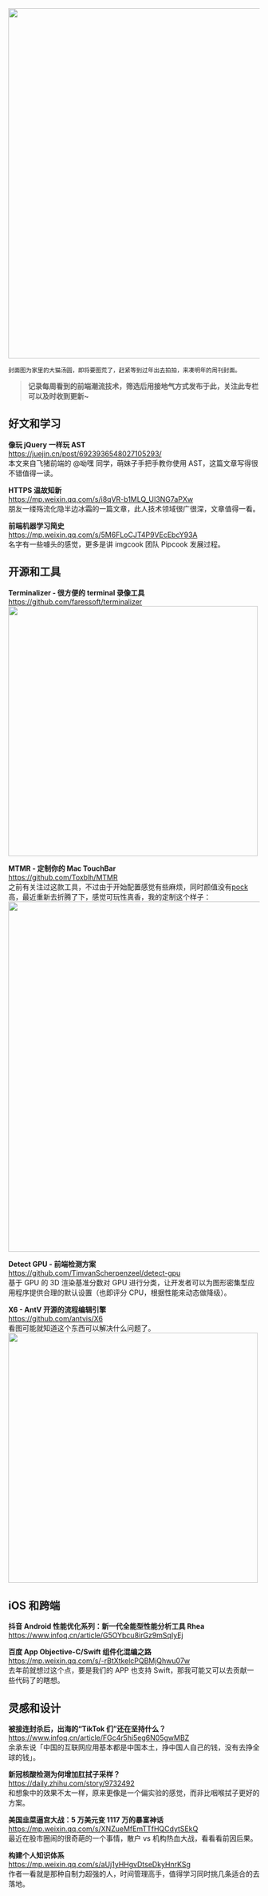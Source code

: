 <img src=https://gw.alipayobjects.com/zos/k/84/kKRZeF.jpeg width=700/>  

<small>封面图为家里的大猫汤圆，即将要图荒了，赶紧等到过年出去拍拍，来凑明年的周刊封面。</small>  

> **记录每周看到的前端潮流技术，筛选后用接地气方式发布于此，关注此专栏可以及时收到更新~**  

## 好文和学习

**像玩 jQuery 一样玩 AST**  
<https://juejin.cn/post/6923936548027105293/>  
本文来自飞猪前端的 @呦嘿 同学，萌妹子手把手教你使用 AST，这篇文章写得很不错值得一读。

**HTTPS 温故知新**  
<https://mp.weixin.qq.com/s/i8qVR-b1MLQ_UI3NG7aPXw>  
朋友一缕殇流化隐半边冰霜的一篇文章，此人技术领域很广很深，文章值得一看。

**前端机器学习简史**  
<https://mp.weixin.qq.com/s/5M6FLoCJT4P9VEcEbcY93A>  
名字有一些噱头的感觉，更多是讲 imgcook 团队 Pipcook 发展过程。

## 开源和工具

**Terminalizer - 很方便的 terminal 录像工具**  
<https://github.com/faressoft/terminalizer>  
<img src=https://gw.alipayobjects.com/zos/k/zv/pP4yXK.gif width=500/>  

**MTMR - 定制你的 Mac TouchBar**  
<https://github.com/Toxblh/MTMR>  
之前有关注过这款工具，不过由于开始配置感觉有些麻烦，同时颜值没有[pock](https://pock.dev/)高，最近重新去折腾了下，感觉可玩性真香，我的定制这个样子：
<img src=https://gw.alipayobjects.com/zos/k/1m/TOM95m.png width=700/>  

**Detect GPU - 前端检测方案**  
<https://github.com/TimvanScherpenzeel/detect-gpu>  
基于 GPU 的 3D 渲染基准分数对 GPU 进行分类，让开发者可以为图形密集型应用程序提供合理的默认设置（也即评分 CPU，根据性能来动态做降级）。

**X6 - AntV 开源的流程编辑引擎**  
<https://github.com/antvis/X6>  
看图可能就知道这个东西可以解决什么问题了。  
<img src=https://gw.alipayobjects.com/zos/k/1q/xVdrpB.png width=500/>  

## iOS 和跨端

**抖音 Android 性能优化系列：新一代全能型性能分析工具 Rhea**  
<https://www.infoq.cn/article/G5OYbcu8irGz9mSqIyEj>  

**百度 App Objective-C/Swift 组件化混编之路**  
<https://mp.weixin.qq.com/s/-rBtXtkelcPQBMjQhwu07w>  
去年前就想过这个点，要是我们的 APP 也支持 Swift，那我可能又可以去贡献一些代码了的瞎想。

## 灵感和设计

**被接连封杀后，出海的“TikTok 们”还在坚持什么？**  
<https://www.infoq.cn/article/FGc4r5hi5eg6N05gwMBZ>  
余承东说「中国的互联网应用基本都是中国本土，挣中国人自己的钱，没有去挣全球的钱」。

**新冠核酸检测为何增加肛拭子采样？**  
<https://daily.zhihu.com/story/9732492>  
和想象中的效果不太一样，原来更像是一个偏实验的感觉，而非比咽喉拭子更好的方案。

**美国韭菜逼宫大战：5 万美元变 1117 万的暴富神话**  
<https://mp.weixin.qq.com/s/XNZueMfEmTTfHQCdytSEkQ>  
最近在股市圈闹的很奇葩的一个事情，散户 vs 机构热血大战，看看看前因后果。

**构建个人知识体系**  
<https://mp.weixin.qq.com/s/aUj1yHHgvDtseDkyHnrKSg>  
作者一看就是那种自制力超强的人，时间管理高手，值得学习同时挑几条适合的去落地。
